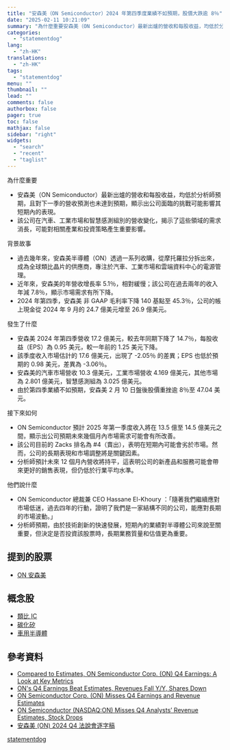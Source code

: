 ```yaml
---
title: "安森美（ON Semiconductor）2024 年第四季度業績不如預期，股價大跌逾 8％"
date: "2025-02-11 10:21:09"
summary: "為什麼重要安森美（ON Semiconductor）最新出爐的營收和每股收益，均低於分析師..."
categories:
  - "statementdog"
lang:
  - "zh-HK"
translations:
  - "zh-HK"
tags:
  - "statementdog"
menu: ""
thumbnail: ""
lead: ""
comments: false
authorbox: false
pager: true
toc: false
mathjax: false
sidebar: "right"
widgets:
  - "search"
  - "recent"
  - "taglist"
---
```


為什麼重要

* 安森美（ON Semiconductor）最新出爐的營收和每股收益，均低於分析師預期，且對下一季的營收預測也未達到預期，顯示出公司面臨的挑戰可能影響其短期內的表現。
* 該公司在汽車、工業市場和智慧感測組別的營收變化，揭示了這些領域的需求消長，可能對相關產業和投資策略產生重要影響。

背景故事

* 過去幾年來，安森美半導體（ON）透過一系列收購，從摩托羅拉分拆出來，成為全球類比晶片的供應商，專注於汽車、工業市場和雲端資料中心的電源管理。
* 近年來，安森美的年營收增長率 5.1％，相對緩慢；該公司在過去兩年的收入年減 7.8％，顯示市場需求有所下降。
* 2024 年第四季，安森美 非 GAAP 毛利率下降 140 基點至 45.3％，公司的帳上現金從 2024 年 9 月的 24.7 億美元增至 26.9 億美元。

發生了什麼

* 安森美 2024 年第四季營收 17.2 億美元，較去年同期下降了 14.7％，每股收益（EPS）為 0.95 美元，較一年前的 1.25 美元下降。
* 該季度收入市場估計的 17.6 億美元，出現了 -2.05％ 的差異；EPS 也低於預期的 0.98 美元，差異為 -3.06％。
* 安森美的汽車市場營收 10.3 億美元，工業市場營收 4.169 億美元，其他市場為 2.801 億美元，智慧感測組為 3.025 億美元。
* 由於第四季業績不如預期，安森美 2 月 10 日盤後股價重挫逾 8％至 47.04 美元。

接下來如何

* ON Semiconductor 預計 2025 年第一季度收入將在 13.5 億至 14.5 億美元之間，顯示出公司預期未來幾個月內市場需求可能會有所改善。
* 該公司目前的 Zacks 排名為 #4（賣出），表明在短期內可能會劣於市場。然而，公司的長期表現和市場調整將是關鍵因素。
* 分析師預計未來 12 個月內營收將持平，這表明公司的新產品和服務可能會帶來更好的銷售表現，但仍低於行業平均水準。

他們說什麼

* ON Semiconductor 總裁兼 CEO Hassane El-Khoury ：「隨著我們繼續應對市場低迷，過去四年的行動，證明了我們是一家結構不同的公司，能應對長期的市場波動。」
* 分析師預期，由於技術創新的快速發展，短期內的業績對半導體公司來說至關重要，但決定是否投資該股票時，長期業務質量和估值更為重要。

提到的股票
-----

* [ON 安森美](/analysis/ON)

概念股
---

* [類比 IC](/tags/611)
* [碳化矽](/tags/1201)
* [車用半導體](/tags/1208)

參考資料
----

* [Compared to Estimates, ON Semiconductor Corp. (ON) Q4 Earnings: A Look at Key Metrics](https://finance.yahoo.com/news/compared-estimates-semiconductor-corp-q4-143007696.html?.tsrc=rss)
* [ON's Q4 Earnings Beat Estimates, Revenues Fall Y/Y, Shares Down](https://finance.yahoo.com/news/ons-q4-earnings-beat-estimates-174200874.html?.tsrc=rss)
* [ON Semiconductor Corp. (ON) Misses Q4 Earnings and Revenue Estimates](https://finance.yahoo.com/news/semiconductor-corp-misses-q4-earnings-134509775.html?.tsrc=rss)
* [ON Semiconductor (NASDAQ:ON) Misses Q4 Analysts’ Revenue Estimates, Stock Drops](https://finance.yahoo.com/news/semiconductor-nasdaq-misses-q4-analysts-123948175.html?.tsrc=rss)
* [安森美 (ON) 2024 Q4 法說會逐字稿](/analysis/ON/earnings_calls/284650)

[statementdog](https://statementdog.com/news/12390)
